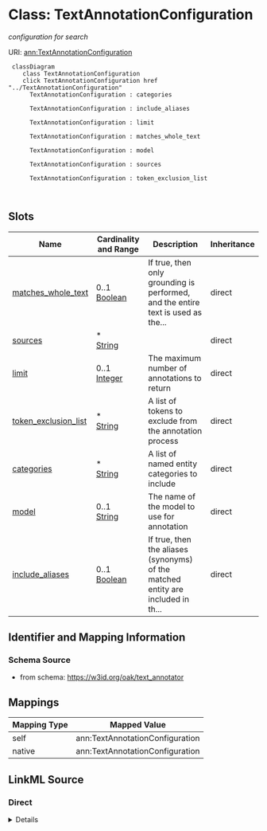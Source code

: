 

# Class: TextAnnotationConfiguration


_configuration for search_





URI: [ann:TextAnnotationConfiguration](https://w3id.org/linkml/text_annotator/TextAnnotationConfiguration)






```{mermaid}
 classDiagram
    class TextAnnotationConfiguration
    click TextAnnotationConfiguration href "../TextAnnotationConfiguration"
      TextAnnotationConfiguration : categories
        
      TextAnnotationConfiguration : include_aliases
        
      TextAnnotationConfiguration : limit
        
      TextAnnotationConfiguration : matches_whole_text
        
      TextAnnotationConfiguration : model
        
      TextAnnotationConfiguration : sources
        
      TextAnnotationConfiguration : token_exclusion_list
        
      
```




<!-- no inheritance hierarchy -->


## Slots

| Name | Cardinality and Range | Description | Inheritance |
| ---  | --- | --- | --- |
| [matches_whole_text](matches_whole_text.md) | 0..1 <br/> [Boolean](Boolean.md) | If true, then only grounding is performed, and the entire text is used as the... | direct |
| [sources](sources.md) | * <br/> [String](String.md) |  | direct |
| [limit](limit.md) | 0..1 <br/> [Integer](Integer.md) | The maximum number of annotations to return | direct |
| [token_exclusion_list](token_exclusion_list.md) | * <br/> [String](String.md) | A list of tokens to exclude from the annotation process | direct |
| [categories](categories.md) | * <br/> [String](String.md) | A list of named entity categories to include | direct |
| [model](model.md) | 0..1 <br/> [String](String.md) | The name of the model to use for annotation | direct |
| [include_aliases](include_aliases.md) | 0..1 <br/> [Boolean](Boolean.md) | If true, then the aliases (synonyms) of the matched entity are included in th... | direct |









## Identifier and Mapping Information







### Schema Source


* from schema: https://w3id.org/oak/text_annotator




## Mappings

| Mapping Type | Mapped Value |
| ---  | ---  |
| self | ann:TextAnnotationConfiguration |
| native | ann:TextAnnotationConfiguration |







## LinkML Source

<!-- TODO: investigate https://stackoverflow.com/questions/37606292/how-to-create-tabbed-code-blocks-in-mkdocs-or-sphinx -->

### Direct

<details>
```yaml
name: TextAnnotationConfiguration
description: configuration for search
from_schema: https://w3id.org/oak/text_annotator
attributes:
  matches_whole_text:
    name: matches_whole_text
    description: If true, then only grounding is performed, and the entire text is
      used as the match string.
    from_schema: https://w3id.org/oak/text_annotator
    aliases:
    - grounding_mode
    rank: 1000
    domain_of:
    - TextAnnotationConfiguration
    - TextAnnotation
    range: boolean
  sources:
    name: sources
    from_schema: https://w3id.org/oak/text_annotator
    rank: 1000
    domain_of:
    - TextAnnotationConfiguration
    multivalued: true
  limit:
    name: limit
    description: The maximum number of annotations to return
    from_schema: https://w3id.org/oak/text_annotator
    rank: 1000
    domain_of:
    - TextAnnotationConfiguration
    range: integer
  token_exclusion_list:
    name: token_exclusion_list
    description: A list of tokens to exclude from the annotation process
    from_schema: https://w3id.org/oak/text_annotator
    rank: 1000
    domain_of:
    - TextAnnotationConfiguration
    multivalued: true
  categories:
    name: categories
    description: A list of named entity categories to include.
    from_schema: https://w3id.org/oak/text_annotator
    rank: 1000
    domain_of:
    - TextAnnotationConfiguration
    multivalued: true
  model:
    name: model
    description: The name of the model to use for annotation. The specifics of this
      are implementation-dependent.
    from_schema: https://w3id.org/oak/text_annotator
    rank: 1000
    domain_of:
    - TextAnnotationConfiguration
    range: string
  include_aliases:
    name: include_aliases
    description: If true, then the aliases (synonyms) of the matched entity are included
      in the annotation results.
    from_schema: https://w3id.org/oak/text_annotator
    rank: 1000
    domain_of:
    - TextAnnotationConfiguration
    range: boolean

```
</details>

### Induced

<details>
```yaml
name: TextAnnotationConfiguration
description: configuration for search
from_schema: https://w3id.org/oak/text_annotator
attributes:
  matches_whole_text:
    name: matches_whole_text
    description: If true, then only grounding is performed, and the entire text is
      used as the match string.
    from_schema: https://w3id.org/oak/text_annotator
    aliases:
    - grounding_mode
    rank: 1000
    alias: matches_whole_text
    owner: TextAnnotationConfiguration
    domain_of:
    - TextAnnotationConfiguration
    - TextAnnotation
    range: boolean
  sources:
    name: sources
    from_schema: https://w3id.org/oak/text_annotator
    rank: 1000
    alias: sources
    owner: TextAnnotationConfiguration
    domain_of:
    - TextAnnotationConfiguration
    range: string
    multivalued: true
  limit:
    name: limit
    description: The maximum number of annotations to return
    from_schema: https://w3id.org/oak/text_annotator
    rank: 1000
    alias: limit
    owner: TextAnnotationConfiguration
    domain_of:
    - TextAnnotationConfiguration
    range: integer
  token_exclusion_list:
    name: token_exclusion_list
    description: A list of tokens to exclude from the annotation process
    from_schema: https://w3id.org/oak/text_annotator
    rank: 1000
    alias: token_exclusion_list
    owner: TextAnnotationConfiguration
    domain_of:
    - TextAnnotationConfiguration
    range: string
    multivalued: true
  categories:
    name: categories
    description: A list of named entity categories to include.
    from_schema: https://w3id.org/oak/text_annotator
    rank: 1000
    alias: categories
    owner: TextAnnotationConfiguration
    domain_of:
    - TextAnnotationConfiguration
    range: string
    multivalued: true
  model:
    name: model
    description: The name of the model to use for annotation. The specifics of this
      are implementation-dependent.
    from_schema: https://w3id.org/oak/text_annotator
    rank: 1000
    alias: model
    owner: TextAnnotationConfiguration
    domain_of:
    - TextAnnotationConfiguration
    range: string
  include_aliases:
    name: include_aliases
    description: If true, then the aliases (synonyms) of the matched entity are included
      in the annotation results.
    from_schema: https://w3id.org/oak/text_annotator
    rank: 1000
    alias: include_aliases
    owner: TextAnnotationConfiguration
    domain_of:
    - TextAnnotationConfiguration
    range: boolean

```
</details>